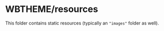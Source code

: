 # WBTHEME/resources

This folder contains static resources (typically an `"images"` folder as well).
